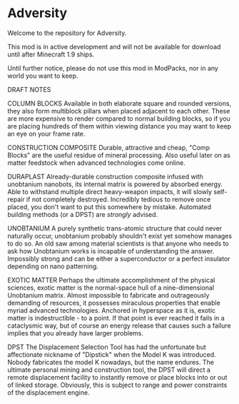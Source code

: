 # Adversity

Welcome to the repository for Adversity.

This mod is in active development and will not be available for download until after Minecraft 1.9 ships.  

Until further notice, please do not use this mod in ModPacks, nor in any world you want to keep.



DRAFT NOTES

COLUMN BLOCKS
Available in both elaborate square and rounded versions, they also form multiblock pillars when placed adjacent to each other. These are more expensive to render compared to normal building blocks, so if you are placing hundreds of them within viewing distance you may want to keep an eye on your frame rate.

CONSTRUCTION COMPOSITE
Durable, attractive and cheap, "Comp Blocks" are the useful residue of mineral processing.  Also useful later on as matter feedstock when advanced technologies come online.  

DURAPLAST
Already-durable construction composite infused with unobtanium nanobots, its internal matrix is powered by absorbed energy.  Able to withstand multiple direct heavy-weapon impacts, it will slowly self-repair if not completely destroyed. Incredibly tedious to remove once placed, you don't want to put this somewhere by mistake.  Automated building methods (or a DPST) are *strongly* advised.

UNOBTANIUM
A purely synthetic trans-atomic structure that could never naturally occur, unobtanium probably shouldn't exist yet somehow manages to do so. An old saw among material scientists is that anyone who needs to ask how Unobtanium works is incapable of understanding the answer.  Impossibly strong and can be either a superconductor or a perfect insulator depending on nano patterning. 

EXOTIC MATTER
Perhaps the ultimate accomplishment of the physical sciences, exotic matter is the normal-space hull of a nine-dimensional Unobtanium matrix. Almost impossible to fabricate and outrageously demanding of resources, it possesses miraculous properties that enable myriad advanced technologies.  Anchored in hyperspace as it is, exotic matter is indestructible - to a point.  If that point is ever reached it fails in a cataclysmic way, but of course an energy release that causes such a failure implies that you already have larger problems. 

DPST
The Displacement Selection Tool has had the unfortunate but affectionate nickname of "Dipstick" when the Model K was introduced. Nobody fabricates the model K nowadays, but the name endures. The ultimate personal mining and construction tool, the DPST will direct a remote displacement facility to instantly remove or place blocks into or out of linked storage. Obviously, this is subject to range and power constraints of the displacement engine.

